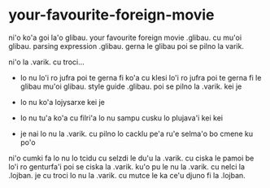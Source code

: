 # your-favourite-foreign-movie
ni'o ko'a goi la'o glibau. your favourite foreign movie .glibau. cu mu'oi glibau. parsing expression .glibau. gerna le glibau poi se pilno la varik.

ni'o la .varik. cu troci...

* lo nu lo'i ro jufra poi te gerna fi ko'a cu klesi lo'i ro jufra poi te gerna fi le glibau mu'oi glibau. style guide .glibau. poi se pilno la .varik. kei je

* lo nu ko'a lojysarxe kei je

* lo nu tu'a ko'a cu filri'a lo nu sampu cusku lo plujava'i kei kei

* je nai lo nu la .varik. cu pilno lo cacklu pe'a ru'e selma'o bo cmene ku po'o

ni'o cumki fa lo nu lo tcidu cu selzdi le du'u la .varik. cu ciska le pamoi be lo'i ro genturfa'i poi se ciska la .varik. ku'o pu le nu la .varik. cu nelci la .lojban. je cu troci lo nu la .varik. cu mutce le ka ce'u djuno fi la .lojban.

